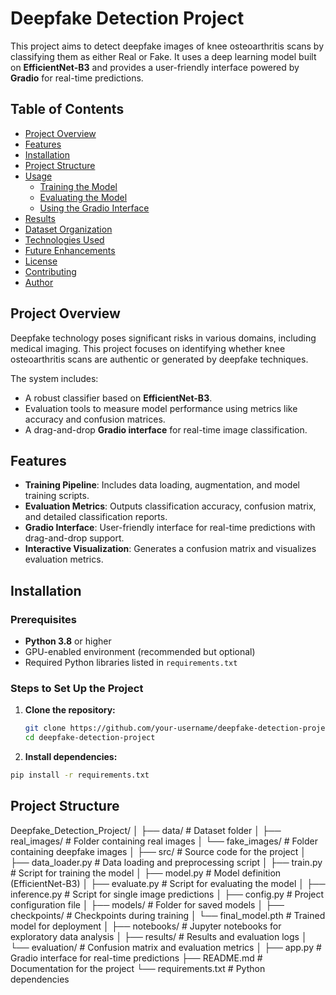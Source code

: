 # Deepfake Detection Project

This project aims to detect deepfake images of knee osteoarthritis scans by classifying them as either Real or Fake. It uses a deep learning model built on **EfficientNet-B3** and provides a user-friendly interface powered by **Gradio** for real-time predictions.

## Table of Contents
- [Project Overview](#project-overview)
- [Features](#features)
- [Installation](#installation)
- [Project Structure](#project-structure)
- [Usage](#usage)
  - [Training the Model](#training-the-model)
  - [Evaluating the Model](#evaluating-the-model)
  - [Using the Gradio Interface](#using-the-gradio-interface)
- [Results](#results)
- [Dataset Organization](#dataset-organization)
- [Technologies Used](#technologies-used)
- [Future Enhancements](#future-enhancements)
- [License](#license)
- [Contributing](#contributing)
- [Author](#author)

## Project Overview

Deepfake technology poses significant risks in various domains, including medical imaging. This project focuses on identifying whether knee osteoarthritis scans are authentic or generated by deepfake techniques.

The system includes:
- A robust classifier based on **EfficientNet-B3**.
- Evaluation tools to measure model performance using metrics like accuracy and confusion matrices.
- A drag-and-drop **Gradio interface** for real-time image classification.

## Features
- **Training Pipeline**: Includes data loading, augmentation, and model training scripts.
- **Evaluation Metrics**: Outputs classification accuracy, confusion matrix, and detailed classification reports.
- **Gradio Interface**: User-friendly interface for real-time predictions with drag-and-drop support.
- **Interactive Visualization**: Generates a confusion matrix and visualizes evaluation metrics.

## Installation

### Prerequisites
- **Python 3.8** or higher
- GPU-enabled environment (recommended but optional)
- Required Python libraries listed in `requirements.txt`

### Steps to Set Up the Project
1. **Clone the repository:**
   ```bash
   git clone https://github.com/your-username/deepfake-detection-project.git
   cd deepfake-detection-project
   
2. **Install dependencies:**
  ```bash
  pip install -r requirements.txt
  ```

## Project Structure

Deepfake_Detection_Project/
│
├── data/                         # Dataset folder
│   ├── real_images/              # Folder containing real images
│   └── fake_images/              # Folder containing deepfake images
│
├── src/                          # Source code for the project
│   ├── data_loader.py            # Data loading and preprocessing script
│   ├── train.py                  # Script for training the model
│   ├── model.py                  # Model definition (EfficientNet-B3)
│   ├── evaluate.py               # Script for evaluating the model
│   ├── inference.py              # Script for single image predictions
│   ├── config.py                 # Project configuration file
│
├── models/                       # Folder for saved models
│   ├── checkpoints/              # Checkpoints during training
│   └── final_model.pth           # Trained model for deployment
│
├── notebooks/                    # Jupyter notebooks for exploratory data analysis
│
├── results/                      # Results and evaluation logs
│   └── evaluation/               # Confusion matrix and evaluation metrics
│
├── app.py                        # Gradio interface for real-time predictions
├── README.md                     # Documentation for the project
└── requirements.txt              # Python dependencies
